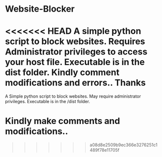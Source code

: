 # Website-Blocker
<<<<<<< HEAD
A simple python script to block websites. Requires Administrator privileges to access your host file. Executable is in the dist folder.
Kindly comment modifications and errors.. Thanks 
=======
A Simple python script to block websites. May require administrator privileges. Executable is in the /dist folder. 
# Kindly make comments and modifications..
>>>>>>> a08d8e2509b9ec366e3276251c1489f78e11705f
